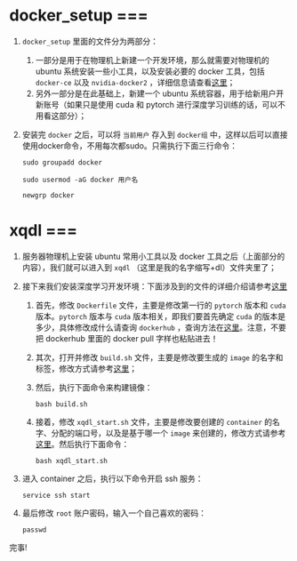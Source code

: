 # docker_setup ===
1. `docker_setup` 里面的文件分为两部分：
    1. 一部分是用于在物理机上新建一个开发环境，那么就需要对物理机的 ubuntu 系统安装一些小工具，以及安装必要的 docker 工具，包括 `docker-ce` 以及 `nvidia-docker2` ，详细信息请查看[这里](https://github.com/Sebastian-Ma-67/envs/tree/main/docker_setup)；
    2. 另外一部分是在此基础上，新建一个 ubuntu 系统容器，用于给新用户开新账号（如果只是使用 cuda 和 pytorch 进行深度学习训练的话，可以不用看这部分）；

2. 安装完 `docker` 之后，可以将 `当前用户` 存入到 `docker组` 中，这样以后可以直接使用docker命令，不用每次都sudo。只需执行下面三行命令：
    ```
    sudo groupadd docker
    ```
    ```
    sudo usermod -aG docker 用户名
    ```
    ```
    newgrp docker 
    ```

# xqdl ===
1. 服务器物理机上安装 ubuntu 常用小工具以及 docker 工具之后（上面部分的内容），我们就可以进入到 `xqdl` （这里是我的名字缩写+dl）文件夹里了；

2. 接下来我们安装深度学习开发环境：下面涉及到的文件的详细介绍请参考[这里](https://github.com/Sebastian-Ma-67/envs/tree/main/xqdl#readme)

    1. 首先，修改 `Dockerfile` 文件，主要是修改第一行的 `pytorch` 版本和 `cuda` 版本。`pytorch` 版本与 `cuda` 版本相关，即我们要首先确定 `cuda` 的版本是多少，具体修改成什么请查询 `dockerhub` ，查询方法在[这里](https://github.com/Sebastian-Ma-67/envs/issues/1)。注意，不要把 dockerhub 里面的 docker pull 字样也粘贴进去！

    2. 其次，打开并修改 `build.sh` 文件，主要是修改要生成的 `image` 的名字和标签，修改方式请参考[这里](https://github.com/Sebastian-Ma-67/envs/tree/main/xqdl#readme)；

    3. 然后，执行下面命令来构建镜像：
        ```
        bash build.sh
        ```

    4. 接着，修改 `xqdl_start.sh` 文件，主要是修改要创建的 `container` 的名字、分配的端口号，以及是基于哪一个 `image` 来创建的，修改方式请参考[这里](https://github.com/Sebastian-Ma-67/envs/tree/main/xqdl#readme)。然后执行下面命令：
        ```
        bash xqdl_start.sh
        ```

3. 进入 container 之后，执行以下命令开启 ssh 服务：
    ```
    service ssh start 
    ```

4. 最后修改 `root` 账户密码，输入一个自己喜欢的密码：
    ```
    passwd
    ```

完事!
